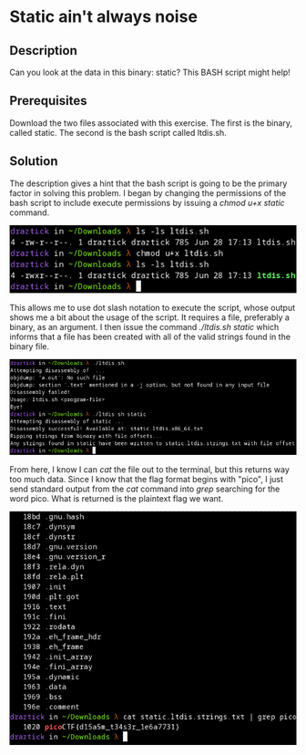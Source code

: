 # Static ain't always noise

## Description

Can you look at the data in this binary: static? This BASH script might help!

## Prerequisites

Download the two files associated with this exercise. The first is the binary, called static. The second is the bash script called ltdis.sh.

## Solution

The description gives a hint that the bash script is going to be the primary factor in solving this problem. I began by changing the permissions of the bash script to include execute permissions by issuing a *chmod u+x static* command.

![bash script permissions](../images/static-change%20permissions.png)

This allows me to use dot slash notation to execute the script, whose output shows me a bit about the usage of the script. It requires a file, preferably a binary, as an argument. I then issue the command *./ltdis.sh static* which informs that a file has been created with all of the valid strings found in the binary file.

![bash script with binary as input](../images/static-run-script.png)

From here, I know I can *cat* the file out to the terminal, but this returns way too much data. Since I know that the flag format begins with "pico", I just send standard output from the *cat* command into *grep* searching for the word pico. What is returned is the plaintext flag we want.

![static flag](../images/static-get-flag.png)